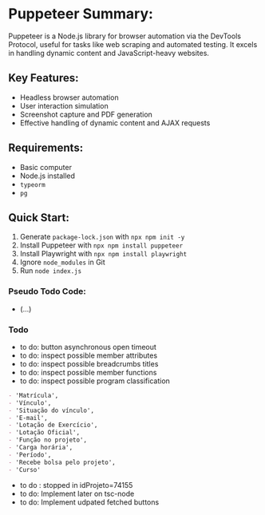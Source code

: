 # Puppeteer Summary:

Puppeteer is a Node.js library for browser automation via the DevTools Protocol, useful for tasks like web scraping and automated testing. It excels in handling dynamic content and JavaScript-heavy websites.

## Key Features:
- Headless browser automation
- User interaction simulation
- Screenshot capture and PDF generation
- Effective handling of dynamic content and AJAX requests

## Requirements:
- Basic computer
- Node.js installed
- `typeorm`
- `pg`

## Quick Start:
1. Generate `package-lock.json` with `npx npm init -y`
2. Install Puppeteer with `npx npm install puppeteer`
2. Install Playwright with `npx npm install playwright`
3. Ignore `node_modules` in Git
4. Run `node index.js`

### Pseudo Todo Code:
- (...)

### Todo
- to do: button asynchronous open timeout
- to do: inspect possible member attributes
- to do: inspect possible breadcrumbs titles
- to do: inspect possible member functions
- to do: inspect possible program classification

```md
- 'Matrícula',
- 'Vínculo',
- 'Situação do vínculo',
- 'E-mail',
- 'Lotação de Exercício',
- 'Lotação Oficial',
- 'Função no projeto',
- 'Carga horária',
- 'Período',
- 'Recebe bolsa pelo projeto',
- 'Curso'
```
- to do : stopped in idProjeto=74155
- to do: Implement later on tsc-node
- to do: Implement udpated fetched buttons 
